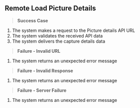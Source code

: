 ## Remote Load Picture Details

> **Success Case**
1. The system makes a request to the Picture details API URL
2. The system validates the received API data
3. The system delivers the capture details data

> **Failure - Invalid URL**
1. The system returns an unexpected error message

> **Failure - Invalid Response**
1. The system returns an unexpected error message

> **Failure - Server Failure**
1. The system returns an unexpected error message